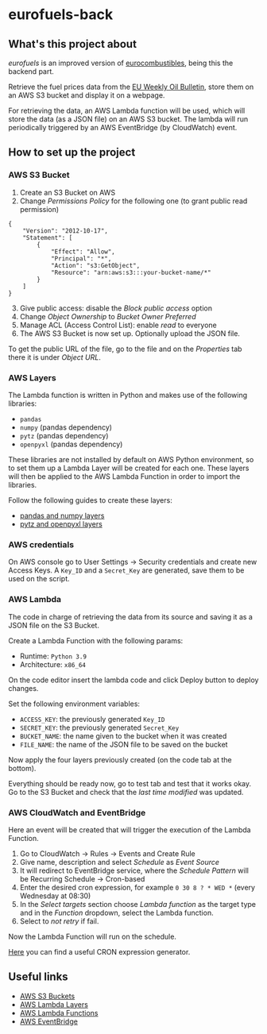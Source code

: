 # eurofuels-back

## What's this project about

*eurofuels* is an improved version of [eurocombustibles](https://github.com/macolmenerori/eurocombustibles), being this the backend part.

Retrieve the fuel prices data from the [EU Weekly Oil Bulletin](https://energy.ec.europa.eu/data-and-analysis/weekly-oil-bulletin_en), store them on an AWS S3 bucket and display it on a webpage.

For retrieving the data, an AWS Lambda function will be used, which will store the data (as a JSON file) on an AWS S3 bucket. The lambda will run periodically triggered by an AWS EventBridge (by CloudWatch) event.

## How to set up the project

### AWS S3 Bucket

1. Create an S3 Bucket on AWS
2. Change *Permissions Policy* for the following one (to grant public read permission)
```
{
    "Version": "2012-10-17",
    "Statement": [
        {
            "Effect": "Allow",
            "Principal": "*",
            "Action": "s3:GetObject",
            "Resource": "arn:aws:s3:::your-bucket-name/*"
        }
    ]
}
```
3. Give public access: disable the *Block public access* option
4. Change *Object Ownership* to *Bucket Owner Preferred*
5. Manage ACL (Access Control List): enable *read* to everyone
6. The AWS S3 Bucket is now set up. Optionally upload the JSON file.

To get the public URL of the file, go to the file and on the *Properties* tab there it is under *Object URL*.

### AWS Layers

The Lambda function is written in Python and makes use of the following libraries:

- `pandas`
- `numpy` (pandas dependency)
- `pytz` (pandas dependency)
- `openpyxl` (pandas dependency)

These libraries are not installed by default on AWS Python environment, so to set them up a Lambda Layer will be created for each one. These layers will then be applied to the AWS Lambda Function in order to import the libraries.

Follow the following guides to create these layers:

- [pandas and numpy layers](https://github.com/macolmenerori/eurofuels-back/tree/main/guides/pandas_numpy_layers.md)
- [pytz and openpyxl layers](https://github.com/macolmenerori/eurofuels-back/tree/main/guides/pytz_openpyxl_layers.md)

### AWS credentials

On AWS console go to User Settings → Security credentials and create new Access Keys. A `Key_ID` and a `Secret_Key` are generated, save them to be used on the script.

### AWS Lambda

The code in charge of retrieving the data from its source and saving it as a JSON file on the S3 Bucket.

Create a Lambda Function with the following params:

- Runtime: `Python 3.9`
- Architecture: `x86_64`

On the code editor insert the lambda code and click Deploy button to deploy changes.

Set the following environment variables:

- `ACCESS_KEY`: the previously generated `Key_ID`
- `SECRET_KEY`: the previously generated `Secret_Key`
- `BUCKET_NAME`: the name given to the bucket when it was created
- `FILE_NAME`: the name of the JSON file to be saved on the bucket

Now apply the four layers previously created (on the code tab at the bottom).

Everything should be ready now, go to test tab and test that it works okay. Go to the S3 Bucket and check that the *last time modified* was updated.

### AWS CloudWatch and EventBridge

Here an event will be created that will trigger the execution of the Lambda Function.

1. Go to CloudWatch → Rules → Events and Create Rule
2. Give name, description and select *Schedule* as *Event Source*
3. It will redirect to EventBridge service, where the *Schedule Pattern* will be Recurring Schedule → Cron-based
4. Enter the desired cron expression, for example `0 30 8 ? * WED *` (every Wednesday at 08:30)
5. In the *Select targets* section choose *Lambda function* as the target type and in the *Function* dropdown, select the Lambda function.
6. Select to _not retry_ if fail.

Now the Lambda Function will run on the schedule.

[Here](https://freeformatter.com/cron-expression-generator-quartz.html) you can find a useful CRON expression generator.

## Useful links

- [AWS S3 Buckets](https://docs.aws.amazon.com/AmazonS3/latest/userguide/creating-buckets-s3.html)
- [AWS Lambda Layers](https://docs.aws.amazon.com/lambda/latest/dg/chapter-layers.html)
- [AWS Lambda Functions](https://docs.aws.amazon.com/lambda/latest/dg/lambda-functions.html)
- [AWS EventBridge](https://docs.aws.amazon.com/scheduler/latest/UserGuide/schedule-types.html?icmpid=docs_console_unmapped)